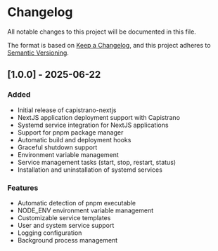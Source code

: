 # Changelog

All notable changes to this project will be documented in this file.

The format is based on [Keep a Changelog](https://keepachangelog.com/en/1.0.0/),
and this project adheres to [Semantic Versioning](https://semver.org/spec/v2.0.0.html).

## [1.0.0] - 2025-06-22

### Added

- Initial release of capistrano-nextjs
- NextJS application deployment support with Capistrano
- Systemd service integration for NextJS applications
- Support for pnpm package manager
- Automatic build and deployment hooks
- Graceful shutdown support
- Environment variable management
- Service management tasks (start, stop, restart, status)
- Installation and uninstallation of systemd services

### Features

- Automatic detection of pnpm executable
- NODE_ENV environment variable management
- Customizable service templates
- User and system service support
- Logging configuration
- Background process management
